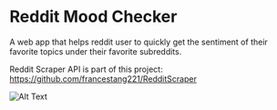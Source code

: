 # Reddit Mood Checker

A web app that helps reddit user to quickly get the sentiment of their favorite topics under their favorite subreddits.

Reddit Scraper API is part of this project: https://github.com/francestang221/RedditScraper


![Alt Text](http://g.recordit.co/Yi0kiTGOZj.gif)
